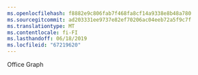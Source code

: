 ```yaml
---
ms.openlocfilehash: f8882e9c806fab7f468fa8cf14a9338e8b48a780
ms.sourcegitcommit: ad203331ee9737e82ef70206ac04eeb72a5f9c7f
ms.translationtype: MT
ms.contentlocale: fi-FI
ms.lasthandoff: 06/18/2019
ms.locfileid: "67219620"
---
```

Office Graph